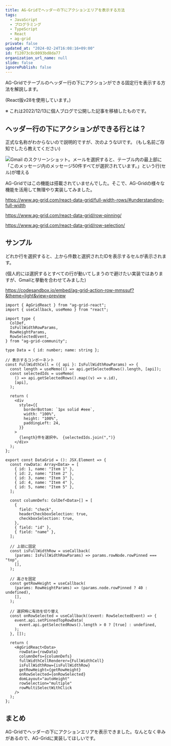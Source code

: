 ```yaml
---
title: AG-Gridでヘッダーの下にアクションエリアを表示する方法
tags:
  - JavaScript
  - プログラミング
  - TypeScript
  - React
  - ag-grid
private: false
updated_at: "2024-02-24T16:08:16+09:00"
id: f12073c8c8093bd8da77
organization_url_name: null
slide: false
ignorePublish: false
---
```


AG-Gridでテーブルのヘッダー行の下にアクションができる固定行を表示する方法を解説します。

(React版v28を使用しています。)

※ これは2022/12/13に個人ブログで公開した記事を移植したものです。

## ヘッダー行の下にアクションができる行とは？

正式な名称がわからないので説明的ですが、次のようなUIです。 (もし名前ご存知でしたら教えてください)

![Gmail のスクリーンショット。メールを選択すると、テーブル内の最上部に「このメッセージ内のメッセージ50件すべてが選択されています。」という行(セル)が増える](https://qiita-image-store.s3.ap-northeast-1.amazonaws.com/0/684999/0c5a490d-38b2-9f65-d3cd-d4a029270312.png)

AG-Gridではこの機能は搭載されていませんでした。そこで、AG-Gridの様々な機能を活用して無理やり実装してみました。

https://www.ag-grid.com/react-data-grid/full-width-rows/#understanding-full-width

https://www.ag-grid.com/react-data-grid/row-pinning/

https://www.ag-grid.com/react-data-grid/row-selection/

## サンプル

どれか行を選択すると、上から件数と選択されたIDを表示するセルが表示されます。

(個人的には選択するとすべての行が動いてしまうので避けたい実装ではありますが、Gmailと挙動を合わせてみました)

https://codesandbox.io/embed/ag-grid-action-row-mmssuf?&theme=light&view=preview

```tsx
import { AgGridReact } from "ag-grid-react";
import { useCallback, useMemo } from "react";

import type {
  ColDef,
  IsFullWidthRowParams,
  RowHeightParams,
  RowSelectedEvent,
} from "ag-grid-community";

type Data = { id: number; name: string };

// 表示するコンポーネント
const FullWidthCell = ({ api }: IsFullWidthRowParams) => {
  const length = useMemo(() => api.getSelectedRows().length, [api]);
  const selectedIds = useMemo(
    () => api.getSelectedRows().map((v) => v.id),
    [api],
  );

  return (
    <div
      style={{
        borderBottom: `1px solid #eee`,
        width: "100%",
        height: "100%",
        paddingLeft: 24,
      }}
    >
      {length}件を選択中。 {selectedIds.join(",")}
    </div>
  );
};

export const DataGrid = (): JSX.Element => {
  const rowData: Array<Data> = [
    { id: 1, name: "Item 1" },
    { id: 2, name: "Item 2" },
    { id: 3, name: "Item 3" },
    { id: 4, name: "Item 4" },
    { id: 5, name: "Item 5" },
  ];

  const columnDefs: ColDef<Data>[] = [
    {
      field: "check",
      headerCheckboxSelection: true,
      checkboxSelection: true,
    },
    { field: "id" },
    { field: "name" },
  ];

  // 上部に固定
  const isFullWidthRow = useCallback(
    (params: IsFullWidthRowParams) => params.rowNode.rowPinned === "top",
    [],
  );

  // 高さを固定
  const getRowHeight = useCallback(
    (params: RowHeightParams) => (params.node.rowPinned ? 40 : undefined),
    [],
  );

  // 選択時に有効を切り替え
  const onRowSelected = useCallback((event: RowSelectedEvent) => {
    event.api.setPinnedTopRowData(
      event.api.getSelectedRows().length > 0 ? [true] : undefined,
    );
  }, []);

  return (
    <AgGridReact<Data>
      rowData={rowData}
      columnDefs={columnDefs}
      fullWidthCellRenderer={FullWidthCell}
      isFullWidthRow={isFullWidthRow}
      getRowHeight={getRowHeight}
      onRowSelected={onRowSelected}
      domLayout="autoHeight"
      rowSelection="multiple"
      rowMultiSelectWithClick
    />
  );
};
```

## まとめ

AG-Gridでヘッダーの下にアクションエリアを表示できました。なんとなく辛みがあるので、AG-Gridに実装してほしいです。
